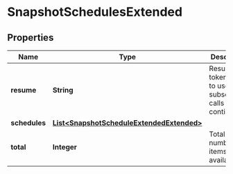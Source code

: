 
# SnapshotSchedulesExtended

## Properties
Name | Type | Description | Notes
------------ | ------------- | ------------- | -------------
**resume** | **String** | Resume token value to use in subsequent calls for continuation. |  [optional]
**schedules** | [**List&lt;SnapshotScheduleExtendedExtended&gt;**](SnapshotScheduleExtendedExtended.md) |  |  [optional]
**total** | **Integer** | Total number of items available. |  [optional]




